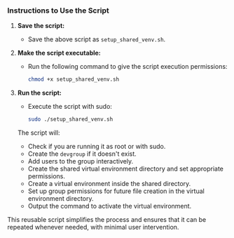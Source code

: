 ### Instructions to Use the Script

1. **Save the script:**
   - Save the above script as `setup_shared_venv.sh`.

2. **Make the script executable:**
   - Run the following command to give the script execution permissions:

     ```bash
     chmod +x setup_shared_venv.sh
     ```

3. **Run the script:**
   - Execute the script with sudo:

     ```bash
     sudo ./setup_shared_venv.sh
     ```

   The script will:
   - Check if you are running it as root or with sudo.
   - Create the `devgroup` if it doesn't exist.
   - Add users to the group interactively.
   - Create the shared virtual environment directory and set appropriate permissions.
   - Create a virtual environment inside the shared directory.
   - Set up group permissions for future file creation in the virtual environment directory.
   - Output the command to activate the virtual environment.

This reusable script simplifies the process and ensures that it can be repeated whenever needed, with minimal user intervention.
